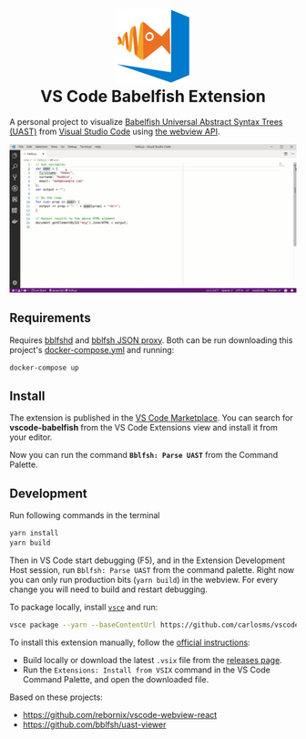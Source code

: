 <h1 align="center">
  <img src="https://github.com/carlosms/vscode-babelfish/blob/master/images/icon.png" height="128">
  <br/>
  VS Code Babelfish Extension
</h1>

A personal project to visualize [Babelfish Universal Abstract Syntax Trees (UAST)](https://doc.bblf.sh/) from [Visual Studio Code](https://code.visualstudio.com/) using [the webview API](https://code.visualstudio.com/docs/extensions/webview).

![screenshot](images/screencast.gif)

## Requirements

Requires [bblfshd](https://github.com/bblfsh/bblfshd) and [bblfsh JSON proxy](https://github.com/carlosms/bblfsh-json-proxy). Both can be run downloading this project's [docker-compose.yml](docker-compose.yml) and running:

```bash
docker-compose up
```

## Install

The extension is published in the [VS Code Marketplace](https://marketplace.visualstudio.com/items?itemName=carlosms.vscode-babelfish). You can search for **vscode-babelfish** from the VS Code Extensions view and install it from your editor.

Now you can run the command **`Bblfsh: Parse UAST`** from the Command Palette.

## Development

Run following commands in the terminal

```bash
yarn install
yarn build
```

Then in VS Code  start debugging (F5), and in the Extension Development Host session, run `Bblfsh: Parse UAST` from the command palette.
Right now you can only run production bits (`yarn build`) in the webview. For every change you will need to build and restart debugging.

To package locally, install [`vsce`](https://github.com/Microsoft/vscode-vsce) and run:

```bash
vsce package --yarn --baseContentUrl https://github.com/carlosms/vscode-babelfish/blob/master/ --baseImagesUrl https://github.com/carlosms/vscode-babelfish/raw/master
```

To install this extension manually, follow the [official instructions](https://code.visualstudio.com/docs/editor/extension-gallery#_install-from-a-vsix):
- Build locally or download the latest `.vsix` file from the [releases page](https://github.com/carlosms/vscode-babelfish/releases).
- Run the `Extensions: Install from VSIX` command in the VS Code Command Palette, and open the downloaded file.

Based on these projects:
- https://github.com/rebornix/vscode-webview-react
- https://github.com/bblfsh/uast-viewer
